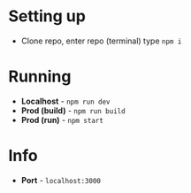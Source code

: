 # Setting up
- Clone repo, enter repo (terminal) type `npm i`

# Running
- **Localhost**    - `npm run dev`
- **Prod (build)** - `npm run build`
- **Prod (run)**   - `npm start`

# Info
- **Port** - `localhost:3000`